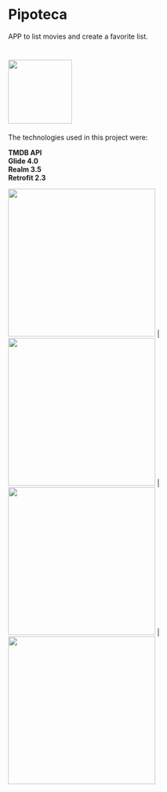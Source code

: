 # Pipoteca 

APP to list movies and create a favorite list.

# <img src="https://user-images.githubusercontent.com/7769947/28283497-42290726-6b04-11e7-8d68-18bc18318130.png" width="130">

The technologies used in this project were:

**TMDB API**  
**Glide 4.0**  
**Realm 3.5**  
**Retrofit 2.3**  


<img src="https://user-images.githubusercontent.com/7769947/28282502-0175a3d6-6b01-11e7-9b51-4b6f8afe60fd.gif" width="300">   | 
<img src="https://user-images.githubusercontent.com/7769947/28282633-7ad613fa-6b01-11e7-9b00-7161a53953b1.png" width="300">   | 
<img src="https://user-images.githubusercontent.com/7769947/28282632-7ad541fa-6b01-11e7-96ac-04c7217cf7d3.png" width="300">   |
<img src="https://user-images.githubusercontent.com/7769947/28282634-7ad7b80e-6b01-11e7-8a3e-ca494e6d16d0.png" width="300">   

